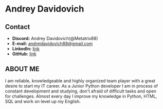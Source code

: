 # Andrey Davidovich
## Contact
* **Discord:** Andrey Davidovich(@Metatrix88)
* **E-mail:** andrejdavidovich88@gmail.com
* **LinkedIn:** [link](https://www.linkedin.com/in/andrey-davidovich-718b30248/)
* **GitHub:** [link](https://github.com/Metatrix88)
## ABOUT ME
I am reliable, knowledgeable and highly organized
team player with a great desire to start my IT
career. As a Junior Python developer I am in
process of constant development and studying, don't
afraid of difficult tasks and open for challenges.
Almost every day I improve my knowledge in
Python, HTML, SQL and work on level up my
English.
